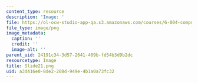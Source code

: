```yaml
---
content_type: resource
description: 'Image: '
file: https://ol-ocw-studio-app-qa.s3.amazonaws.com/courses/6-004-computation-structures-spring-2017/a3d416e08de2208d949e4b1a0a73fc32_Slide21.png
file_type: image/png
image_metadata:
  caption: ''
  credit: ''
  image-alt: ''
parent_uid: 24191c34-3d57-2641-409b-fd54b3d9b2dc
resourcetype: Image
title: Slide21.png
uid: a3d416e0-8de2-208d-949e-4b1a0a73fc32
---
```

